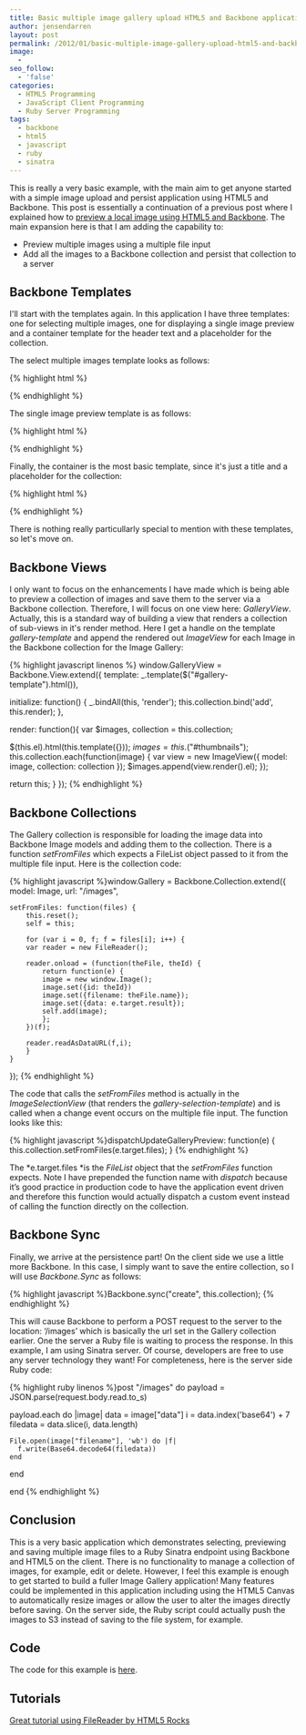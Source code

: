 ```yaml
---
title: Basic multiple image gallery upload HTML5 and Backbone application
author: jensendarren
layout: post
permalink: /2012/01/basic-multiple-image-gallery-upload-html5-and-backbone-application/
image:
  -
seo_follow:
  - 'false'
categories:
  - HTML5 Programming
  - JavaScript Client Programming
  - Ruby Server Programming
tags:
  - backbone
  - html5
  - javascript
  - ruby
  - sinatra
---
```

This is really a very basic example, with the main aim to get anyone started with a simple image upload and persist application using HTML5 and Backbone. This post is essentially a continuation of a previous post where I explained how to [preview a local image using HTML5 and Backbone][1]. The main expansion here is that I am adding the capability to:

*   Preview multiple images using a multiple file input
*   Add all the images to a Backbone collection and persist that collection to a server

## Backbone Templates

I'll start with the templates again. In this application I have three templates: one for selecting multiple images, one for displaying a single image preview and a container template for the header text and a placeholder for the collection.

The select multiple images template looks as follows:

{% highlight html %}
<script type="text/template" id="gallery-selection-template">
  <input id="myGallery" type="file" name="file" multiple /><br />
  <button id="saveGallery">Save Gallery</button>
</script>
{% endhighlight %}

The single image preview template is as follows:

{% highlight html %}
<script type="text/template" id="image-template">
  <img class="thumb" src='<%= data %>' title='<%= filename %>' />
</script>
{% endhighlight %}

Finally, the container is the most basic template, since it's just a title and a placeholder for the collection:

{% highlight html %}
<script type="text/template" id="gallery-template">
  <h2>Image Gallery</h2>
  <output id="thumbnails" />
</script>
{% endhighlight %}

There is nothing really particullarly special to mention with these templates, so let's move on.

## Backbone Views

I only want to focus on the enhancements I have made which is being able to preview a collection of images and save them to the server via a Backbone collection. Therefore, I will focus on one view here: *GalleryView*. Actually, this is a standard way of building a view that renders a collection of sub-views in it's render method. Here I get a handle on the template *gallery-template* and append the rendered out *ImageView* for each Image in the Backbone collection for the Image Gallery:

{% highlight javascript linenos %}
window.GalleryView = Backbone.View.extend({
template: _.template($("#gallery-template").html()),

initialize: function() {
  _.bindAll(this, 'render');
  this.collection.bind('add', this.render);
},

render: function(){
  var $images,
  collection = this.collection;

  $(this.el).html(this.template({}));
  $images = this.$("#thumbnails");
  this.collection.each(function(image) {
      var view = new ImageView({
          model: image,
          collection: collection
      });
      $images.append(view.render().el);
  });

  return this;
}
});
{% endhighlight %}

## Backbone Collections

The Gallery collection is responsible for loading the image data into Backbone Image models and adding them to the collection. There is a function *setFromFiles* which expects a FileList object passed to it from the multiple file input. Here is the collection code:

{% highlight javascript %}window.Gallery = Backbone.Collection.extend({
	model: Image,
	url: "/images",

	setFromFiles: function(files) {
	    this.reset();
	    self = this;

	    for (var i = 0, f; f = files[i]; i++) {
		var reader = new FileReader();

		reader.onload = (function(theFile, theId) {
		    return function(e) {
			image = new window.Image();
			image.set({id: theId})
			image.set({filename: theFile.name});
			image.set({data: e.target.result});
			self.add(image);
		    };
		})(f);

		reader.readAsDataURL(f,i);
	    }
	}
});
{% endhighlight %}

The code that calls the *setFromFiles* method is actually in the *ImageSelectionView* (that renders the *gallery-selection-template*) and is called when a change event occurs on the multiple file input. The function looks like this:

{% highlight javascript %}dispatchUpdateGalleryPreview: function(e) {
	this.collection.setFromFiles(e.target.files);
}
{% endhighlight %}

The *e.target.files *is the *FileList* object that the *setFromFiles* function expects. Note I have prepended the function name with *dispatch* because it&#8217;s good practice in production code to have the application event driven and therefore this function would actually dispatch a custom event instead of calling the function directly on the collection.

## Backbone Sync

Finally, we arrive at the persistence part! On the client side we use a little more Backbone. In this case, I simply want to save the entire collection, so I will use *Backbone.Sync* as follows:

{% highlight javascript %}Backbone.sync("create", this.collection);
{% endhighlight %}

This will cause Backbone to perform a POST request to the server to the location: &#8216;/images&#8217; which is basically the url set in the Gallery collection earlier. One the server a Ruby file is waiting to process the response. In this example, I am using Sinatra server. Of course, developers are free to use any server technology they want! For completeness, here is the server side Ruby code:

{% highlight ruby linenos %}post "/images" do
  payload = JSON.parse(request.body.read.to_s)

  payload.each do |image|
    data = image["data"]
    i = data.index('base64') + 7
    filedata = data.slice(i, data.length)

    File.open(image["filename"], 'wb') do |f|
      f.write(Base64.decode64(filedata))
    end
  end

end
{% endhighlight %}

## Conclusion

This is a very basic application which demonstrates selecting, previewing and saving multiple image files to a Ruby Sinatra endpoint using Backbone and HTML5 on the client. There is no functionality to manage a collection of images, for example, edit or delete. However, I feel this example is enough to get started to build a fuller Image Gallery application! Many features could be implemented in this application including using the HTML5 Canvas to automatically resize images or allow the user to alter the images directly before saving. On the server side, the Ruby script could actually push the images to S3 instead of saving to the file system, for example.

## Code

The code for this example is [here][2].

## Tutorials

[Great tutorial using FileReader by HTML5 Rocks][3]

 [1]: /2012/01/preview-a-local-image-using-backbone-and-html5-javascript/
 [2]: https://github.com/tweetegy/multiple_image_gallery_upload_HTML5_and_Backbone_application
 [3]: http://www.html5rocks.com/en/tutorials/file/dndfiles/

